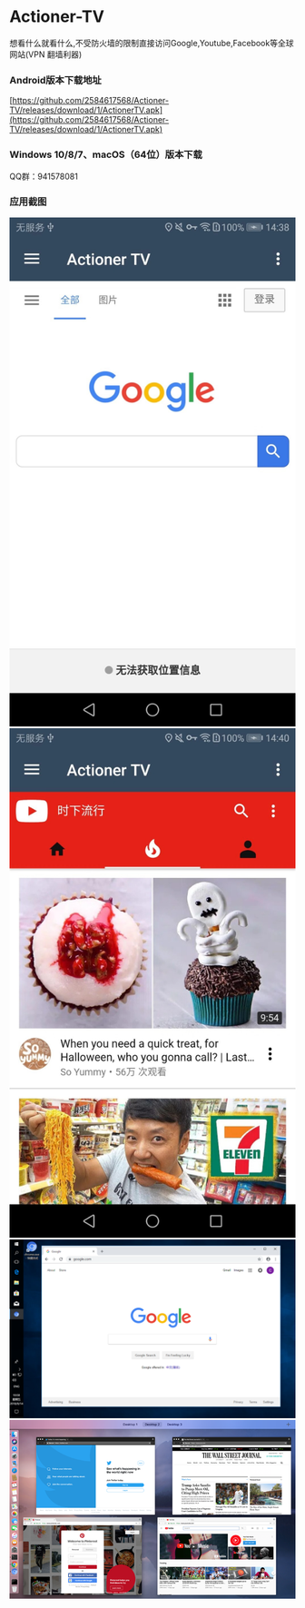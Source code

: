 # Actioner-TV
想看什么就看什么,不受防火墙的限制直接访问Google,Youtube,Facebook等全球网站(VPN 翻墙利器)
### Android版本下载地址
[https://github.com/2584617568/Actioner-TV/releases/download/1/ActionerTV.apk](https://github.com/2584617568/Actioner-TV/releases/download/1/ActionerTV.apk)

### Windows 10/8/7、macOS（64位）版本下载     
QQ群：941578081

### 应用截图
![截图](https://github.com/2584617568/Actioner-TV/blob/master/156574672654520426.jpg)
![截图](https://github.com/2584617568/Actioner-TV/blob/master/302401699487063037.jpg)
![截图](https://github.com/2584617568/Actioner-TV/blob/master/1540967879000.jpg)
![截图](https://github.com/2584617568/Actioner-TV/blob/master/154096787966666666666666.jpg)




